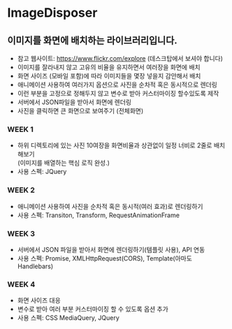 # ImageDisposer

## 이미지를 화면에 배치하는 라이브러리입니다.
- 참고 웹사이트: https://www.flickr.com/explore  (데스크탑에서 보셔야 합니다)  
- 이미지를 잘라내지 않고 고유의 비율을 유지하면서 여러장을 화면에 배치  
- 화면 사이즈 (모바일 포함)에 따라 이미지들을 몇장 넣을지 감안해서 배치  
- 애니메이션 사용하여 여러가지 옵션으로 사진을 순차적 혹은 동시적으로 렌더링  
- 이런 부분을 고정으로 정해두지 않고 변수로 받아 커스터마이징 할수있도록 제작  
- 서버에서 JSON파일을 받아서 화면에 렌더링 
- 사진을 클릭하면 큰 화면으로 보여주기 (전체화면)  
  
### WEEK 1
- 하위 디렉토리에 있는 사진 10여장을 화면비율과 상관없이 일정 너비로 2줄로 배치해보기  
  (이미지를 배열하는 핵심 로직 완성.)  
- 사용 스펙: JQuery  
  
### WEEK 2
- 애니메이션 사용하여 사진을 순차적 혹은 동시적(여러 효과)로 렌더링하기
- 사용 스펙: Transiton, Transform, RequestAnimationFrame  
  
### WEEK 3
- 서버에서 JSON 파일을 받아서 화면에 렌더링하기(템플릿 사용), API 연동  
- 사용 스펙: Promise, XMLHttpRequest(CORS), Template(아마도 Handlebars)  
  
### WEEK 4
- 화면 사이즈 대응 
- 변수로 받아 여러 부분 커스터마이징 할 수 있도록 옵션 추가 
- 사용 스펙: CSS MediaQuery, JQuery
